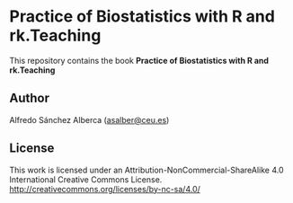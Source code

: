 # Practice of Biostatistics with R and rk.Teaching

This repository contains the book **Practice of Biostatistics with R and rk.Teaching**

## Author
Alfredo Sánchez Alberca (asalber@ceu.es)

## License
This work is licensed under an Attribution-NonCommercial-ShareAlike 4.0 International Creative Commons License. 
http://creativecommons.org/licenses/by-nc-sa/4.0/
